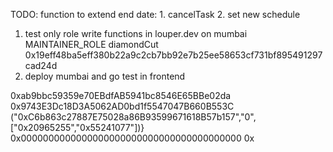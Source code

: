TODO: function to extend end date: 1. cancelTask 2. set new schedule

1. test only role write functions in louper.dev on mumbai
   MAINTAINER_ROLE diamondCut
      <!-- DEFAULT_ADMIN_ROLE grantRole
      DEFAULT_ADMIN_ROLE revokeRole -->
      <!-- TREASURER_ROLE withdrawContractBalance
      STRATEGIST_ROLE setGelatoContracts
      STRATEGIST_ROLE setGelatoFeeAddress
      STRATEGIST_ROLE setGelatoProxy
      STRATEGIST_ROLE setMinContractGelatoBalance
      TREASURER_ROLE withdawGelatoFunds
      STRATEGIST_ROLE appendSuperToken
      STRATEGIST_ROLE removeSuperToken
      STRATEGIST_ROLE setConstantFlowAgreement -->
   0x19eff48ba5eff380b22a9c2cb7bb92e7b25ee58653cf731bf895491297cad24d
2. deploy mumbai and go test in frontend

0xab9bbc59359e70EBdfAB5941bc8546E65BBe02da
0x9743E3Dc18D3A5062AD0bd1f5547047B660B553C
("0xC6b863c27887E75028a86B93599671618B57b157","0",["0x20965255","0x55241077"])}
0x0000000000000000000000000000000000000000
0x

